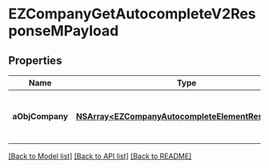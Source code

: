 # EZCompanyGetAutocompleteV2ResponseMPayload

## Properties
Name | Type | Description | Notes
------------ | ------------- | ------------- | -------------
**aObjCompany** | [**NSArray&lt;EZCompanyAutocompleteElementResponse&gt;***](EZCompanyAutocompleteElementResponse.md) | An array of Company autocomplete element response. | [optional] 

[[Back to Model list]](../README.md#documentation-for-models) [[Back to API list]](../README.md#documentation-for-api-endpoints) [[Back to README]](../README.md)


